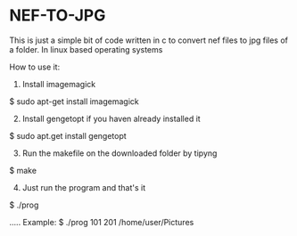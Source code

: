 # NEF-TO-JPG
This is just a simple bit of code written in c to convert nef files to jpg files of a folder. In linux based operating systems

How to use it:

1. Install imagemagick

$ sudo apt-get install imagemagick
      
2. Install gengetopt if you haven already installed it 

$ sudo apt.get install gengetopt
      
3. Run the makefile on the downloaded folder by tipyng

$ make
      
4. Just run the program and that's it

$ ./prog <minNumber> <MaxNumber> <Path> 
      
.....
Example:
$ ./prog 101 201 /home/user/Pictures

